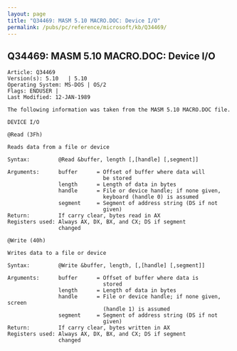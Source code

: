 ```yaml
---
layout: page
title: "Q34469: MASM 5.10 MACRO.DOC: Device I/O"
permalink: /pubs/pc/reference/microsoft/kb/Q34469/
---
```


## Q34469: MASM 5.10 MACRO.DOC: Device I/O

	Article: Q34469
	Version(s): 5.10   | 5.10
	Operating System: MS-DOS | OS/2
	Flags: ENDUSER |
	Last Modified: 12-JAN-1989
	
	The following information was taken from the MASM 5.10 MACRO.DOC file.
	
	DEVICE I/O
	
	@Read (3Fh)
	
	Reads data from a file or device
	
	Syntax:         @Read &buffer, length [,[handle] [,segment]]
	
	Arguments:      buffer      = Offset of buffer where data will
	                              be stored
	                length      = Length of data in bytes
	                handle      = File or device handle; if none given,
	                              keyboard (handle 0) is assumed
	                segment     = Segment of address string (DS if not
	                              given)
	Return:         If carry clear, bytes read in AX
	Registers used: Always AX, DX, BX, and CX; DS if segment
	                changed
	
	@Write (40h)
	
	Writes data to a file or device
	
	Syntax:         @Write &buffer, length, [,[handle] [,segment]]
	
	Arguments:      buffer      = Offset of buffer where data is
	                              stored
	                length      = Length of data in bytes
	                handle      = File or device handle; if none given,
	screen
	                              (handle 1) is assumed
	                segment     = Segment of address string (DS if not
	                              given)
	Return:         If carry clear, bytes written in AX
	Registers used: Always AX, DX, BX, and CX; DS if segment
	                changed
